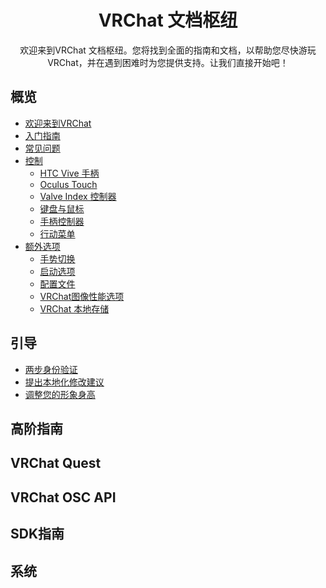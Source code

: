 <center>

# VRChat 文档枢纽

欢迎来到VRChat 文档枢纽。您将找到全面的指南和文档，以帮助您尽快游玩 VRChat，并在遇到困难时为您提供支持。让我们直接开始吧！

</center>

## 概览

* [欢迎来到VRChat](./OVERVIEW/welcome-to-vrchat.md)
* [入门指南](./OVERVIEW/getting-started.md)
* [常见问题](./OVERVIEW/frequently-asked-questions.md)
* [控制](./OVERVIEW/contorls/README.md)
  * [HTC Vive 手柄](./OVERVIEW/contorls/vive.md)
  * [Oculus Touch](./OVERVIEW/contorls/touch.md)
  * [Valve Index 控制器](./OVERVIEW/contorls/valve-index.md)
  * [键盘与鼠标](./OVERVIEW/contorls/keyboard-and-mouse.md)
  * [手柄控制器](./OVERVIEW/contorls/gamepad.md)
  * [行动菜单](./OVERVIEW/contorls/action-menu.md)
* [额外选项](./OVERVIEW/additional-options/README.md)
  * [手势切换](./OVERVIEW/additional-options/gesture-toggle.md)
  * [启动选项](./OVERVIEW/additional-options/launch-options.md)
  * [配置文件](./OVERVIEW/additional-options/configuration-file.md)
  * [VRChat图像性能选项](./OVERVIEW/additional-options/vrchat-configuration-window.md)
  * [VRChat 本地存储](./OVERVIEW/additional-options/local-vrchat-storage.md)

## 引导

* [两步身份验证](./GUIDES/setup-2fa.md)
* [提出本地化修改建议](./GUIDES/suggesting-localization-changes.md)
* [调整您的形象身高](./GUIDES/adjusting-your-avatars-height.md)

## 高阶指南



## VRChat Quest

## VRChat OSC API

## SDK指南

## 系统

